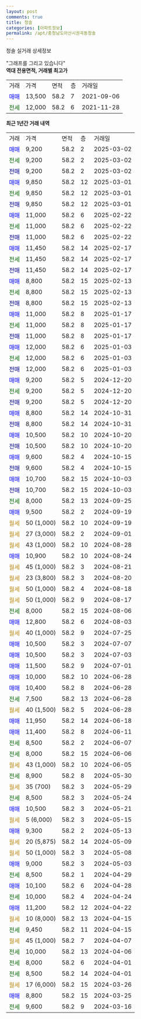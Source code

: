 ```yaml
---
layout: post
comments: true
title: 청솔
categories: [아파트정보]
permalink: /apt/충청남도아산시권곡동청솔
---
```


청솔 실거래 상세정보

<script type="text/javascript">
  google.charts.load('current', {'packages':['line', 'corechart']});
  google.charts.setOnLoadCallback(drawChart);

  function drawChart() {
    var data = new google.visualization.DataTable();
    data.addColumn('date', '거래일');
    data.addColumn('number', "매매");
    data.addColumn('number', "전세");
    data.addColumn('number', "전매");

    data.addRows([[new Date(Date.parse("2025-03-02")), 9200, null, null], [new Date(Date.parse("2025-03-02")), null, 9200, null], [new Date(Date.parse("2025-03-02")), null, null, 9200], [new Date(Date.parse("2025-03-01")), 9850, null, null], [new Date(Date.parse("2025-03-01")), null, 9850, null], [new Date(Date.parse("2025-03-01")), null, null, 9850], [new Date(Date.parse("2025-02-22")), 11000, null, null], [new Date(Date.parse("2025-02-22")), null, 11000, null], [new Date(Date.parse("2025-02-22")), null, null, 11000], [new Date(Date.parse("2025-02-17")), 11450, null, null], [new Date(Date.parse("2025-02-17")), null, 11450, null], [new Date(Date.parse("2025-02-17")), null, null, 11450], [new Date(Date.parse("2025-02-13")), 8800, null, null], [new Date(Date.parse("2025-02-13")), null, 8800, null], [new Date(Date.parse("2025-02-13")), null, null, 8800], [new Date(Date.parse("2025-01-17")), 11000, null, null], [new Date(Date.parse("2025-01-17")), null, 11000, null], [new Date(Date.parse("2025-01-17")), null, null, 11000], [new Date(Date.parse("2025-01-03")), 12000, null, null], [new Date(Date.parse("2025-01-03")), null, 12000, null], [new Date(Date.parse("2025-01-03")), null, null, 12000], [new Date(Date.parse("2024-12-20")), 9200, null, null], [new Date(Date.parse("2024-12-20")), null, 9200, null], [new Date(Date.parse("2024-12-20")), null, null, 9200], [new Date(Date.parse("2024-10-31")), 8800, null, null], [new Date(Date.parse("2024-10-31")), null, null, 8800], [new Date(Date.parse("2024-10-20")), 10500, null, null], [new Date(Date.parse("2024-10-20")), null, null, 10500], [new Date(Date.parse("2024-10-15")), 9600, null, null], [new Date(Date.parse("2024-10-15")), null, null, 9600], [new Date(Date.parse("2024-10-03")), 10700, null, null], [new Date(Date.parse("2024-10-03")), null, null, 10700], [new Date(Date.parse("2024-09-25")), null, 8000, null], [new Date(Date.parse("2024-09-19")), 9500, null, null], [new Date(Date.parse("2024-09-19")), null, null, null], [new Date(Date.parse("2024-09-01")), null, null, null], [new Date(Date.parse("2024-08-28")), null, null, null], [new Date(Date.parse("2024-08-24")), 10900, null, null], [new Date(Date.parse("2024-08-21")), null, null, null], [new Date(Date.parse("2024-08-20")), null, null, null], [new Date(Date.parse("2024-08-18")), null, null, null], [new Date(Date.parse("2024-08-17")), null, null, null], [new Date(Date.parse("2024-08-06")), null, 8000, null], [new Date(Date.parse("2024-08-03")), 12800, null, null], [new Date(Date.parse("2024-07-25")), null, null, null], [new Date(Date.parse("2024-07-07")), 10500, null, null], [new Date(Date.parse("2024-07-03")), 10500, null, null], [new Date(Date.parse("2024-07-01")), 11500, null, null], [new Date(Date.parse("2024-06-28")), 10000, null, null], [new Date(Date.parse("2024-06-28")), 10400, null, null], [new Date(Date.parse("2024-06-28")), null, 7500, null], [new Date(Date.parse("2024-06-28")), null, null, null], [new Date(Date.parse("2024-06-18")), 11950, null, null], [new Date(Date.parse("2024-06-11")), 11400, null, null], [new Date(Date.parse("2024-06-07")), null, 8500, null], [new Date(Date.parse("2024-06-06")), null, 8000, null], [new Date(Date.parse("2024-06-05")), null, null, null], [new Date(Date.parse("2024-05-30")), null, 8900, null], [new Date(Date.parse("2024-05-29")), null, null, null], [new Date(Date.parse("2024-05-24")), null, 8500, null], [new Date(Date.parse("2024-05-21")), 10500, null, null], [new Date(Date.parse("2024-05-15")), null, null, null], [new Date(Date.parse("2024-05-13")), 9300, null, null], [new Date(Date.parse("2024-05-09")), null, null, null], [new Date(Date.parse("2024-05-08")), null, null, null], [new Date(Date.parse("2024-05-03")), 9000, null, null], [new Date(Date.parse("2024-04-29")), null, 8500, null], [new Date(Date.parse("2024-04-28")), 10100, null, null], [new Date(Date.parse("2024-04-24")), null, 10000, null], [new Date(Date.parse("2024-04-22")), 11200, null, null], [new Date(Date.parse("2024-04-15")), null, null, null], [new Date(Date.parse("2024-04-15")), null, 9450, null], [new Date(Date.parse("2024-04-07")), null, null, null], [new Date(Date.parse("2024-04-06")), null, 10000, null], [new Date(Date.parse("2024-04-01")), null, 8000, null], [new Date(Date.parse("2024-04-01")), null, 8500, null], [new Date(Date.parse("2024-03-26")), null, null, null], [new Date(Date.parse("2024-03-25")), 8800, null, null], [new Date(Date.parse("2024-03-16")), null, 9600, null]]);

    var options = {
      hAxis: {
        format: 'yyyy/MM/dd'
      },    
      lineWidth: 0,
      pointsVisible: true,    
      title: '최근 1년간 유형별 실거래가 분포',
      legend: { position: 'bottom' }
    };

    var formatter = new google.visualization.NumberFormat({pattern:'###,###'} );
    formatter.format(data, 1);
    formatter.format(data, 2);
    
    setTimeout(function() {
        var chart = new google.visualization.LineChart(document.getElementById('columnchart_material'));
        chart.draw(data, (options));
        document.getElementById('loading').style.display = 'none';
    }, 200);
  }
</script>


<div id="loading" style="z-index:20; display: block; margin-left: 0px">"그래프를 그리고 있습니다"</div>
<div id="columnchart_material" style="width: 95%; margin-left: 0px; display: block"></div>
<!-- contents start -->
<b>역대 전용면적, 거래별 최고가</b>
<table class="sortable">
    <tr>
      <td>거래</td>
      <td>가격</td>
      <td>면적</td>
      <td>층</td>
      <td>거래일</td>
    </tr>
        <tr>
          <td><a style="color: blue">매매</a></td>
          <td>13,500</td>
          <td>58.2</td>
          <td>7</td>
          <td>2021-09-06</td>
        </tr>        
        <tr>
              <td><a style="color: darkgreen">전세</a></td>
              <td>12,000</td>
              <td>58.2</td>
              <td>6</td>
              <td>2021-11-28</td>
            </tr>        
    
</table>

<b>최근 1년간 거래 내역</b>

<table class="sortable">
    <tr>
      <td>거래</td>
      <td>가격</td>
      <td>면적</td>
      <td>층</td>
      <td>거래일</td>
    </tr>
    <tr>
      <td><a style="color: blue">매매</a></td>
      <td>9,200</td>
      <td>58.2</td>
      <td>2</td>
      <td>2025-03-02</td>
    </tr>          <tr>
      <td><a style="color: darkgreen">전세</a></td>
      <td>9,200</td>
      <td>58.2</td>
      <td>2</td>
      <td>2025-03-02</td>
    </tr>          <tr>
      <td><a style="color: darkblue">전매</a></td>
      <td>9,200</td>
      <td>58.2</td>
      <td>2</td>
      <td>2025-03-02</td>
    </tr>          <tr>
      <td><a style="color: blue">매매</a></td>
      <td>9,850</td>
      <td>58.2</td>
      <td>12</td>
      <td>2025-03-01</td>
    </tr>          <tr>
      <td><a style="color: darkgreen">전세</a></td>
      <td>9,850</td>
      <td>58.2</td>
      <td>12</td>
      <td>2025-03-01</td>
    </tr>          <tr>
      <td><a style="color: darkblue">전매</a></td>
      <td>9,850</td>
      <td>58.2</td>
      <td>12</td>
      <td>2025-03-01</td>
    </tr>          <tr>
      <td><a style="color: blue">매매</a></td>
      <td>11,000</td>
      <td>58.2</td>
      <td>6</td>
      <td>2025-02-22</td>
    </tr>          <tr>
      <td><a style="color: darkgreen">전세</a></td>
      <td>11,000</td>
      <td>58.2</td>
      <td>6</td>
      <td>2025-02-22</td>
    </tr>          <tr>
      <td><a style="color: darkblue">전매</a></td>
      <td>11,000</td>
      <td>58.2</td>
      <td>6</td>
      <td>2025-02-22</td>
    </tr>          <tr>
      <td><a style="color: blue">매매</a></td>
      <td>11,450</td>
      <td>58.2</td>
      <td>14</td>
      <td>2025-02-17</td>
    </tr>          <tr>
      <td><a style="color: darkgreen">전세</a></td>
      <td>11,450</td>
      <td>58.2</td>
      <td>14</td>
      <td>2025-02-17</td>
    </tr>          <tr>
      <td><a style="color: darkblue">전매</a></td>
      <td>11,450</td>
      <td>58.2</td>
      <td>14</td>
      <td>2025-02-17</td>
    </tr>          <tr>
      <td><a style="color: blue">매매</a></td>
      <td>8,800</td>
      <td>58.2</td>
      <td>15</td>
      <td>2025-02-13</td>
    </tr>          <tr>
      <td><a style="color: darkgreen">전세</a></td>
      <td>8,800</td>
      <td>58.2</td>
      <td>15</td>
      <td>2025-02-13</td>
    </tr>          <tr>
      <td><a style="color: darkblue">전매</a></td>
      <td>8,800</td>
      <td>58.2</td>
      <td>15</td>
      <td>2025-02-13</td>
    </tr>          <tr>
      <td><a style="color: blue">매매</a></td>
      <td>11,000</td>
      <td>58.2</td>
      <td>8</td>
      <td>2025-01-17</td>
    </tr>          <tr>
      <td><a style="color: darkgreen">전세</a></td>
      <td>11,000</td>
      <td>58.2</td>
      <td>8</td>
      <td>2025-01-17</td>
    </tr>          <tr>
      <td><a style="color: darkblue">전매</a></td>
      <td>11,000</td>
      <td>58.2</td>
      <td>8</td>
      <td>2025-01-17</td>
    </tr>          <tr>
      <td><a style="color: blue">매매</a></td>
      <td>12,000</td>
      <td>58.2</td>
      <td>6</td>
      <td>2025-01-03</td>
    </tr>          <tr>
      <td><a style="color: darkgreen">전세</a></td>
      <td>12,000</td>
      <td>58.2</td>
      <td>6</td>
      <td>2025-01-03</td>
    </tr>          <tr>
      <td><a style="color: darkblue">전매</a></td>
      <td>12,000</td>
      <td>58.2</td>
      <td>6</td>
      <td>2025-01-03</td>
    </tr>          <tr>
      <td><a style="color: blue">매매</a></td>
      <td>9,200</td>
      <td>58.2</td>
      <td>5</td>
      <td>2024-12-20</td>
    </tr>          <tr>
      <td><a style="color: darkgreen">전세</a></td>
      <td>9,200</td>
      <td>58.2</td>
      <td>5</td>
      <td>2024-12-20</td>
    </tr>          <tr>
      <td><a style="color: darkblue">전매</a></td>
      <td>9,200</td>
      <td>58.2</td>
      <td>5</td>
      <td>2024-12-20</td>
    </tr>          <tr>
      <td><a style="color: blue">매매</a></td>
      <td>8,800</td>
      <td>58.2</td>
      <td>14</td>
      <td>2024-10-31</td>
    </tr>          <tr>
      <td><a style="color: darkblue">전매</a></td>
      <td>8,800</td>
      <td>58.2</td>
      <td>14</td>
      <td>2024-10-31</td>
    </tr>          <tr>
      <td><a style="color: blue">매매</a></td>
      <td>10,500</td>
      <td>58.2</td>
      <td>10</td>
      <td>2024-10-20</td>
    </tr>          <tr>
      <td><a style="color: darkblue">전매</a></td>
      <td>10,500</td>
      <td>58.2</td>
      <td>10</td>
      <td>2024-10-20</td>
    </tr>          <tr>
      <td><a style="color: blue">매매</a></td>
      <td>9,600</td>
      <td>58.2</td>
      <td>4</td>
      <td>2024-10-15</td>
    </tr>          <tr>
      <td><a style="color: darkblue">전매</a></td>
      <td>9,600</td>
      <td>58.2</td>
      <td>4</td>
      <td>2024-10-15</td>
    </tr>          <tr>
      <td><a style="color: blue">매매</a></td>
      <td>10,700</td>
      <td>58.2</td>
      <td>15</td>
      <td>2024-10-03</td>
    </tr>          <tr>
      <td><a style="color: darkblue">전매</a></td>
      <td>10,700</td>
      <td>58.2</td>
      <td>15</td>
      <td>2024-10-03</td>
    </tr>          <tr>
      <td><a style="color: darkgreen">전세</a></td>
      <td>8,000</td>
      <td>58.2</td>
      <td>13</td>
      <td>2024-09-25</td>
    </tr>          <tr>
      <td><a style="color: blue">매매</a></td>
      <td>9,500</td>
      <td>58.2</td>
      <td>2</td>
      <td>2024-09-19</td>
    </tr>          <tr>
      <td><a style="color: darkgoldenrod">월세</a></td>
      <td>50 (1,000)</td>
      <td>58.2</td>
      <td>10</td>
      <td>2024-09-19</td>
    </tr>          <tr>
      <td><a style="color: darkgoldenrod">월세</a></td>
      <td>27 (3,000)</td>
      <td>58.2</td>
      <td>2</td>
      <td>2024-09-01</td>
    </tr>          <tr>
      <td><a style="color: darkgoldenrod">월세</a></td>
      <td>43 (1,000)</td>
      <td>58.2</td>
      <td>10</td>
      <td>2024-08-28</td>
    </tr>          <tr>
      <td><a style="color: blue">매매</a></td>
      <td>10,900</td>
      <td>58.2</td>
      <td>10</td>
      <td>2024-08-24</td>
    </tr>          <tr>
      <td><a style="color: darkgoldenrod">월세</a></td>
      <td>45 (1,000)</td>
      <td>58.2</td>
      <td>3</td>
      <td>2024-08-21</td>
    </tr>          <tr>
      <td><a style="color: darkgoldenrod">월세</a></td>
      <td>23 (3,800)</td>
      <td>58.2</td>
      <td>3</td>
      <td>2024-08-20</td>
    </tr>          <tr>
      <td><a style="color: darkgoldenrod">월세</a></td>
      <td>50 (1,000)</td>
      <td>58.2</td>
      <td>4</td>
      <td>2024-08-18</td>
    </tr>          <tr>
      <td><a style="color: darkgoldenrod">월세</a></td>
      <td>50 (1,000)</td>
      <td>58.2</td>
      <td>9</td>
      <td>2024-08-17</td>
    </tr>          <tr>
      <td><a style="color: darkgreen">전세</a></td>
      <td>8,000</td>
      <td>58.2</td>
      <td>15</td>
      <td>2024-08-06</td>
    </tr>          <tr>
      <td><a style="color: blue">매매</a></td>
      <td>12,800</td>
      <td>58.2</td>
      <td>6</td>
      <td>2024-08-03</td>
    </tr>          <tr>
      <td><a style="color: darkgoldenrod">월세</a></td>
      <td>40 (1,000)</td>
      <td>58.2</td>
      <td>9</td>
      <td>2024-07-25</td>
    </tr>          <tr>
      <td><a style="color: blue">매매</a></td>
      <td>10,500</td>
      <td>58.2</td>
      <td>3</td>
      <td>2024-07-07</td>
    </tr>          <tr>
      <td><a style="color: blue">매매</a></td>
      <td>10,500</td>
      <td>58.2</td>
      <td>3</td>
      <td>2024-07-03</td>
    </tr>          <tr>
      <td><a style="color: blue">매매</a></td>
      <td>11,500</td>
      <td>58.2</td>
      <td>9</td>
      <td>2024-07-01</td>
    </tr>          <tr>
      <td><a style="color: blue">매매</a></td>
      <td>10,000</td>
      <td>58.2</td>
      <td>10</td>
      <td>2024-06-28</td>
    </tr>          <tr>
      <td><a style="color: blue">매매</a></td>
      <td>10,400</td>
      <td>58.2</td>
      <td>8</td>
      <td>2024-06-28</td>
    </tr>          <tr>
      <td><a style="color: darkgreen">전세</a></td>
      <td>7,500</td>
      <td>58.2</td>
      <td>13</td>
      <td>2024-06-28</td>
    </tr>          <tr>
      <td><a style="color: darkgoldenrod">월세</a></td>
      <td>40 (1,500)</td>
      <td>58.2</td>
      <td>5</td>
      <td>2024-06-28</td>
    </tr>          <tr>
      <td><a style="color: blue">매매</a></td>
      <td>11,950</td>
      <td>58.2</td>
      <td>14</td>
      <td>2024-06-18</td>
    </tr>          <tr>
      <td><a style="color: blue">매매</a></td>
      <td>11,400</td>
      <td>58.2</td>
      <td>8</td>
      <td>2024-06-11</td>
    </tr>          <tr>
      <td><a style="color: darkgreen">전세</a></td>
      <td>8,500</td>
      <td>58.2</td>
      <td>2</td>
      <td>2024-06-07</td>
    </tr>          <tr>
      <td><a style="color: darkgreen">전세</a></td>
      <td>8,000</td>
      <td>58.2</td>
      <td>15</td>
      <td>2024-06-06</td>
    </tr>          <tr>
      <td><a style="color: darkgoldenrod">월세</a></td>
      <td>43 (1,000)</td>
      <td>58.2</td>
      <td>10</td>
      <td>2024-06-05</td>
    </tr>          <tr>
      <td><a style="color: darkgreen">전세</a></td>
      <td>8,900</td>
      <td>58.2</td>
      <td>8</td>
      <td>2024-05-30</td>
    </tr>          <tr>
      <td><a style="color: darkgoldenrod">월세</a></td>
      <td>35 (700)</td>
      <td>58.2</td>
      <td>3</td>
      <td>2024-05-29</td>
    </tr>          <tr>
      <td><a style="color: darkgreen">전세</a></td>
      <td>8,500</td>
      <td>58.2</td>
      <td>3</td>
      <td>2024-05-24</td>
    </tr>          <tr>
      <td><a style="color: blue">매매</a></td>
      <td>10,500</td>
      <td>58.2</td>
      <td>3</td>
      <td>2024-05-21</td>
    </tr>          <tr>
      <td><a style="color: darkgoldenrod">월세</a></td>
      <td>5 (6,000)</td>
      <td>58.2</td>
      <td>3</td>
      <td>2024-05-15</td>
    </tr>          <tr>
      <td><a style="color: blue">매매</a></td>
      <td>9,300</td>
      <td>58.2</td>
      <td>2</td>
      <td>2024-05-13</td>
    </tr>          <tr>
      <td><a style="color: darkgoldenrod">월세</a></td>
      <td>20 (5,875)</td>
      <td>58.2</td>
      <td>14</td>
      <td>2024-05-09</td>
    </tr>          <tr>
      <td><a style="color: darkgoldenrod">월세</a></td>
      <td>50 (1,000)</td>
      <td>58.2</td>
      <td>3</td>
      <td>2024-05-08</td>
    </tr>          <tr>
      <td><a style="color: blue">매매</a></td>
      <td>9,000</td>
      <td>58.2</td>
      <td>3</td>
      <td>2024-05-03</td>
    </tr>          <tr>
      <td><a style="color: darkgreen">전세</a></td>
      <td>8,500</td>
      <td>58.2</td>
      <td>1</td>
      <td>2024-04-29</td>
    </tr>          <tr>
      <td><a style="color: blue">매매</a></td>
      <td>10,100</td>
      <td>58.2</td>
      <td>6</td>
      <td>2024-04-28</td>
    </tr>          <tr>
      <td><a style="color: darkgreen">전세</a></td>
      <td>10,000</td>
      <td>58.2</td>
      <td>4</td>
      <td>2024-04-24</td>
    </tr>          <tr>
      <td><a style="color: blue">매매</a></td>
      <td>11,200</td>
      <td>58.2</td>
      <td>12</td>
      <td>2024-04-22</td>
    </tr>          <tr>
      <td><a style="color: darkgoldenrod">월세</a></td>
      <td>10 (8,000)</td>
      <td>58.2</td>
      <td>13</td>
      <td>2024-04-15</td>
    </tr>          <tr>
      <td><a style="color: darkgreen">전세</a></td>
      <td>9,450</td>
      <td>58.2</td>
      <td>11</td>
      <td>2024-04-15</td>
    </tr>          <tr>
      <td><a style="color: darkgoldenrod">월세</a></td>
      <td>45 (1,000)</td>
      <td>58.2</td>
      <td>7</td>
      <td>2024-04-07</td>
    </tr>          <tr>
      <td><a style="color: darkgreen">전세</a></td>
      <td>10,000</td>
      <td>58.2</td>
      <td>13</td>
      <td>2024-04-06</td>
    </tr>          <tr>
      <td><a style="color: darkgreen">전세</a></td>
      <td>8,000</td>
      <td>58.2</td>
      <td>6</td>
      <td>2024-04-01</td>
    </tr>          <tr>
      <td><a style="color: darkgreen">전세</a></td>
      <td>8,500</td>
      <td>58.2</td>
      <td>14</td>
      <td>2024-04-01</td>
    </tr>          <tr>
      <td><a style="color: darkgoldenrod">월세</a></td>
      <td>17 (6,000)</td>
      <td>58.2</td>
      <td>15</td>
      <td>2024-03-26</td>
    </tr>          <tr>
      <td><a style="color: blue">매매</a></td>
      <td>8,800</td>
      <td>58.2</td>
      <td>15</td>
      <td>2024-03-25</td>
    </tr>          <tr>
      <td><a style="color: darkgreen">전세</a></td>
      <td>9,600</td>
      <td>58.2</td>
      <td>9</td>
      <td>2024-03-16</td>
    </tr>      </table>
<!-- contents end -->    

